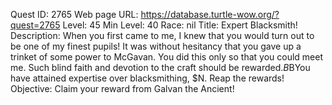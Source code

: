 Quest ID: 2765
Web page URL: https://database.turtle-wow.org/?quest=2765
Level: 45
Min Level: 40
Race: nil
Title: Expert Blacksmith!
Description: When you first came to me, I knew that you would turn out to be one of my finest pupils! It was without hesitancy that you gave up a trinket of some power to McGavan. You did this only so that you could meet me. Such blind faith and devotion to the craft should be rewarded.$B$BYou have attained expertise over blacksmithing, $N. Reap the rewards!
Objective: Claim your reward from Galvan the Ancient!
